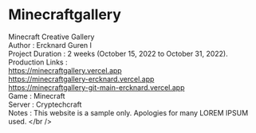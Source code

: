 # Minecraftgallery
Minecraft Creative Gallery <br />
Author : Ercknard Guren I <br />
Project Duration : 2 weeks (October 15, 2022 to October 31, 2022). <br />
Production Links : <br />
https://minecraftgallery.vercel.app <br /> 
https://minecraftgallery-ercknard.vercel.app <br />
https://minecraftgallery-git-main-ercknard.vercel.app <br />
Game : Minecraft <br />
Server : Cryptechcraft <br />
Notes : This website is a sample only. Apologies for many LOREM IPSUM used. </br />

